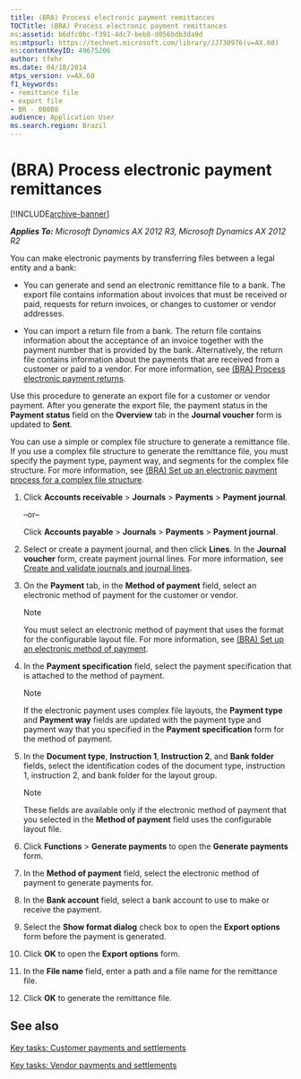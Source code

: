 ```yaml
---
title: (BRA) Process electronic payment remittances
TOCTitle: (BRA) Process electronic payment remittances
ms:assetid: b6dfc0bc-f391-4dc7-beb8-d056bdb3da9d
ms:mtpsurl: https://technet.microsoft.com/library/JJ730976(v=AX.60)
ms:contentKeyID: 49675206
author: tfehr
ms.date: 04/18/2014
mtps_version: v=AX.60
f1_keywords:
- remittance file
- export file
- BR - 00008
audience: Application User
ms.search.region: Brazil
---
```


# (BRA) Process electronic payment remittances 


[!INCLUDE[archive-banner](includes/archive-banner.md)]


_**Applies To:** Microsoft Dynamics AX 2012 R3, Microsoft Dynamics AX 2012 R2_

You can make electronic payments by transferring files between a legal entity and a bank:

  - You can generate and send an electronic remittance file to a bank. The export file contains information about invoices that must be received or paid, requests for return invoices, or changes to customer or vendor addresses.

  - You can import a return file from a bank. The return file contains information about the acceptance of an invoice together with the payment number that is provided by the bank. Alternatively, the return file contains information about the payments that are received from a customer or paid to a vendor. For more information, see [(BRA) Process electronic payment returns](bra-process-electronic-payment-returns.md).

Use this procedure to generate an export file for a customer or vendor payment. After you generate the export file, the payment status in the **Payment status** field on the **Overview** tab in the **Journal voucher** form is updated to **Sent**.

You can use a simple or complex file structure to generate a remittance file. If you use a complex file structure to generate the remittance file, you must specify the payment type, payment way, and segments for the complex file structure. For more information, see [(BRA) Set up an electronic payment process for a complex file structure](bra-set-up-an-electronic-payment-process-for-a-complex-file-structure.md).

1.  Click **Accounts receivable** \> **Journals** \> **Payments** \> **Payment journal**.
    
    –or–
    
    Click **Accounts payable** \> **Journals** \> **Payments** \> **Payment journal**.

2.  Select or create a payment journal, and then click **Lines**. In the **Journal voucher** form, create payment journal lines. For more information, see [Create and validate journals and journal lines](create-and-validate-journals-and-journal-lines.md).

3.  On the **Payment** tab, in the **Method of payment** field, select an electronic method of payment for the customer or vendor.
    

    > [!NOTE]
    > <P>You must select an electronic method of payment that uses the format for the configurable layout file. For more information, see <A href="bra-set-up-an-electronic-method-of-payment.md">(BRA) Set up an electronic method of payment</A>.</P>



4.  In the **Payment specification** field, select the payment specification that is attached to the method of payment.
    

    > [!NOTE]
    > <P>If the electronic payment uses complex file layouts, the <STRONG>Payment type</STRONG> and <STRONG>Payment way</STRONG> fields are updated with the payment type and payment way that you specified in the <STRONG>Payment specification</STRONG> form for the method of payment.</P>



5.  In the **Document type**, **Instruction 1**, **Instruction 2**, and **Bank folder** fields, select the identification codes of the document type, instruction 1, instruction 2, and bank folder for the layout group.
    

    > [!NOTE]
    > <P>These fields are available only if the electronic method of payment that you selected in the <STRONG>Method of payment</STRONG> field uses the configurable layout file.</P>



6.  Click **Functions** \> **Generate payments** to open the **Generate payments** form.

7.  In the **Method of payment** field, select the electronic method of payment to generate payments for.

8.  In the **Bank account** field, select a bank account to use to make or receive the payment.

9.  Select the **Show format dialog** check box to open the **Export options** form before the payment is generated.

10. Click **OK** to open the **Export options** form.

11. In the **File name** field, enter a path and a file name for the remittance file.

12. Click **OK** to generate the remittance file.

## See also

[Key tasks: Customer payments and settlements](key-tasks-customer-payments-and-settlements.md)

[Key tasks: Vendor payments and settlements](key-tasks-vendor-payments-and-settlements.md)

  


